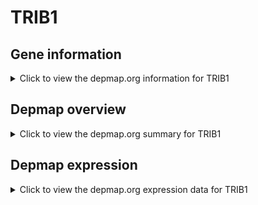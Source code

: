<h1>TRIB1</h1>

<h2>Gene information</h2>
<details>
  <summary>Click to view the depmap.org information for TRIB1</summary>
  <iframe src="https://depmap.org/portal/gene/TRIB1?tab=about" style="border:none;width:100%;height:800px"></iframe>
</details>

<h2>Depmap overview</h2>
<details>
  <summary>Click to view the depmap.org summary for TRIB1</summary>
  <iframe src="https://depmap.org/portal/gene/TRIB1?tab=overview" style="border:none;width:100%;height:800px"></iframe>
</details>

<h2>Depmap expression</h2>
<details>
  <summary>Click to view the depmap.org expression data for TRIB1</summary>
  <iframe src="https://depmap.org/portal/gene/TRIB1?tab=characterization" style="border:none;width:100%;height:800px"></iframe>
</details>


<!--
<h2>Reactome Pathway diagram</h2>
<details>
  <summary>Click to view Reactome pathway for TRIB1</summary>
  PNAME
</details>
-->


